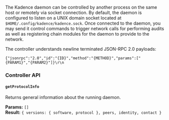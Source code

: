 The Kadence daemon can be controlled by another process on the same host or 
remotely via socket connection. By default, the daemon is configured to 
listen on a UNIX domain socket located at `$HOME/.config/kadence/kadence.sock`. 
Once connected to the daemon, you may send it control commands to trigger 
network calls for performing audits as well as registering chain modules for 
the daemon to provide to the network.

The controller understands newline terminated JSON-RPC 2.0 payloads:

```
{"jsonrpc":"2.0","id":"{ID}","method":"{METHOD}","params":["{PARAM1}","{PARAM2}"]}\r\n
```

### Controller API

#### `getProtocolInfo`

Returns general information about the running daemon. 

**Params:** `[]`  
**Result:** `{ versions: { software, protocol }, peers, identity, contact }`


